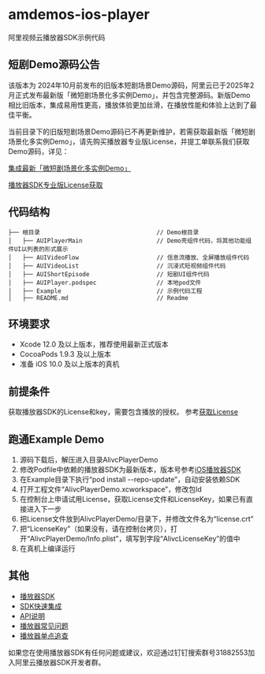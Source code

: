 # amdemos-ios-player
阿里视频云播放器SDK示例代码

## **短剧Demo源码公告**
该版本为 2024年10月前发布的旧版本短剧场景Demo源码，阿里云已于2025年2月正式发布最新版「微短剧场景化多实例Demo」，并包含完整源码。新版Demo相比旧版本，集成易用性更高，播放体验更加丝滑，在播放性能和体验上达到了最佳平衡。

当前目录下的旧版短剧场景Demo源码已不再更新维护，若需获取最新版「微短剧场景化多实例Demo」，请先购买播放器专业版License，并提工单联系我们获取Demo源码，详见：

[集成最新「微短剧场景化多实例Demo」](https://help.aliyun.com/zh/vod/use-cases/micro-drama-integration-ios-player-sdk?spm=a2c4g.11186623.help-menu-29932.d_3_0_0_1_1.6afd523cYfdJM7)

[播放器SDK专业版License获取](https://help.aliyun.com/zh/vod/developer-reference/obtain-the-player-sdk-license?spm=a2c4g.11186623.help-menu-search-29932.d_15)

## 代码结构
```
├── 根目录                                 // Demo根目录
│   ├── AUIPlayerMain                     // Demo壳组件代码，将其他功能组件UI以列表的形式展示
│   ├── AUIVideoFlow                      // 信息流播放、全屏播放组件代码
│   ├── AUIVideoList                      // 沉浸式短视频组件代码
│   ├── AUIShortEpisode                   // 短剧UI组件代码
│   ├── AUIPlayer.podspec                 // 本地pod文件
│   ├── Example                           // 示例代码工程
│   ├── README.md                         // Readme   

```

## 环境要求
- Xcode 12.0 及以上版本，推荐使用最新正式版本
- CocoaPods 1.9.3 及以上版本
- 准备 iOS 10.0 及以上版本的真机

## 前提条件
获取播放器SDK的License和key，需要包含播放的授权。
参考[获取License](https://help.aliyun.com/zh/vod/developer-reference/license-authorization-and-management)

## 跑通Example Demo

1. 源码下载后，解压进入目录AlivcPlayerDemo
2. 修改Podfile中依赖的播放器SDK为最新版本，版本号参考[iOS播放器SDK](https://help.aliyun.com/zh/vod/developer-reference/release-notes-for-apsaravideo-player-sdk-for-ios)
3. 在Example目录下执行“pod install  --repo-update”，自动安装依赖SDK
4. 打开工程文件“AlivcPlayerDemo.xcworkspace”，修改包Id
5. 在控制台上申请试用License，获取License文件和LicenseKey，如果已有直接进入下一步
6. 把License文件放到AlivcPlayerDemo/目录下，并修改文件名为“license.crt”
7. 把“LicenseKey”（如果没有，请在控制台拷贝），打开“AlivcPlayerDemo/Info.plist”，填写到字段“AlivcLicenseKey”的值中
8. 在真机上编译运行



## 其他

* [播放器SDK](https://help.aliyun.com/zh/vod/developer-reference/apsaravideo-player-sdk/)
* [SDK快速集成](https://help.aliyun.com/zh/vod/developer-reference/quick-integration-1)
* [API说明](https://help.aliyun.com/zh/vod/developer-reference/api-references-ios-player)
* [播放器常见问题](https://help.aliyun.com/zh/vod/support/faq-about-apsaravideo-player/)
* [播放器单点追查](https://help.aliyun.com/zh/vod/user-guide/single-point-tracing)

如果您在使用播放器SDK有任何问题或建议，欢迎通过钉钉搜索群号31882553加入阿里云播放器SDK开发者群。

